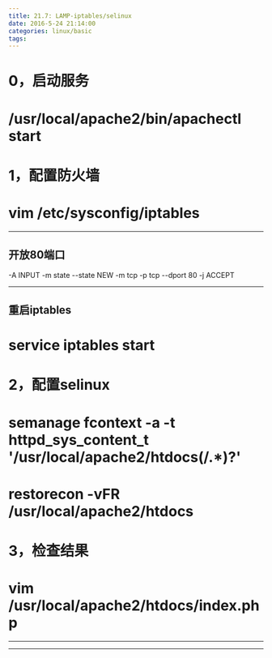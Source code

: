 ```yaml
---
title: 21.7: LAMP-iptables/selinux
date: 2016-5-24 21:14:00
categories: linux/basic
tags:
---
```

 
0，启动服务
===========================================
# /usr/local/apache2/bin/apachectl start 
1，配置防火墙
===========================================
# vim /etc/sysconfig/iptables
************************************
## 开放80端口
-A INPUT -m state --state NEW -m tcp -p tcp --dport 80 -j ACCEPT
************************************
 
## 重启iptables
# service iptables start 
 
2，配置selinux
===========================================
# semanage fcontext -a -t httpd_sys_content_t '/usr/local/apache2/htdocs(/.*)?'
# restorecon -vFR /usr/local/apache2/htdocs 
 
3，检查结果
===========================================
# vim /usr/local/apache2/htdocs/index.php
************************************
<?php
phpinfo()
?>
************************************
 

 

